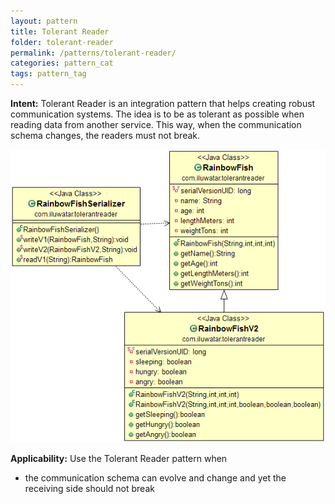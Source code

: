 ```yaml
---
layout: pattern
title: Tolerant Reader
folder: tolerant-reader
permalink: /patterns/tolerant-reader/
categories: pattern_cat
tags: pattern_tag
---
```


**Intent:** Tolerant Reader is an integration pattern that helps creating
robust communication systems. The idea is to be as tolerant as possible when
reading data from another service. This way, when the communication schema
changes, the readers must not break.

![alt text](./etc/tolerant-reader.png "Tolerant Reader")

**Applicability:** Use the Tolerant Reader pattern when

* the communication schema can evolve and change and yet the receiving side should not break
